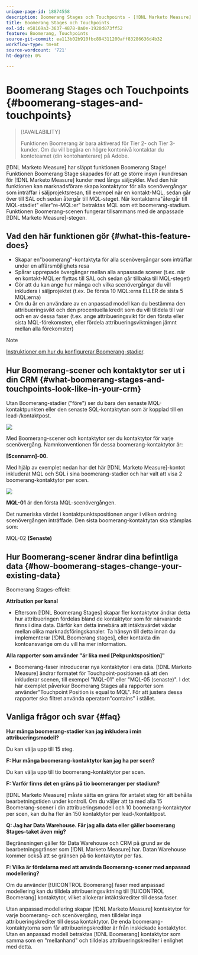 ```yaml
---
unique-page-id: 18874558
description: Boomerang Stages och Touchpoints - [!DNL Marketo Measure]
title: Boomerang Stages och Touchpoints
exl-id: e58169a3-3637-4878-8a0e-1920d873ff52
feature: Boomerang, Touchpoints
source-git-commit: ea113b02b910fbc894311200aff83286636d4b32
workflow-type: tm+mt
source-wordcount: '721'
ht-degree: 0%

---
```


# Boomerang Stages och Touchpoints {#boomerang-stages-and-touchpoints}

>[!AVAILABILITY]
>
>Funktionen Boomerang är bara aktiverad för Tier 2- och Tier 3-kunder. Om du vill begära en högre kontonivå kontaktar du kontoteamet (din kontohanterare) på Adobe.

[!DNL Marketo Measure] har släppt funktionen Boomerang Stage! Funktionen Boomerang Stage skapades för att ge större insyn i kundresan för [!DNL Marketo Measure] kunder med långa säljcykler. Med den här funktionen kan marknadsförare skapa kontaktytor för alla scenövergångar som inträffar i säljprojektsresan, till exempel när en kontakt-MQL, sedan går över till SAL och sedan återgår till MQL-steget. När kontakterna&quot;återgår till MQL-stadiet&quot; eller&quot;re-MQL:er&quot; betraktas MQL som ett boomerang-stadium. Funktionen Boomerang-scenen fungerar tillsammans med de anpassade [!DNL Marketo Measure]-stegen.

## Vad den här funktionen gör {#what-this-feature-does}

* Skapar en&quot;boomerang&quot;-kontaktyta för alla scenövergångar som inträffar under en affärsmöjlighets resa
* Spårar upprepade övergångar mellan alla anpassade scener (t.ex. när en kontakt-MQL:er flyttas till SAL och sedan går tillbaka till MQL-steget)
* Gör att du kan ange hur många och vilka scenövergångar du vill inkludera i säljprojektet (t.ex. De första 10 MQL:erna ELLER de sista 5 MQL:erna)
* Om du är en användare av en anpassad modell kan du bestämma den attribueringsvikt och den procentuella kredit som du vill tilldela till var och en av dessa faser (t.ex. ange attribueringsvikt för den första eller sista MQL-förekomsten, eller fördela attribueringsviktningen jämnt mellan alla förekomster)

>[!NOTE]
>
>[Instruktioner om hur du konfigurerar Boomerang-stadier](/help/advanced-marketo-measure-features/boomerang/setting-up-boomerang-stages.md).

## Hur Boomerang-scener och kontaktytor ser ut i din CRM {#what-boomerang-stages-and-touchpoints-look-like-in-your-crm}

Utan Boomerang-stadier (&quot;före&quot;) ser du bara den senaste MQL-kontaktpunkten eller den senaste SQL-kontaktytan som är kopplad till en lead-/kontaktpost.

![](assets/1.png)

Med Boomerang-scener och kontaktytor ser du kontaktytor för varje scenövergång. Namnkonventionen för dessa boomerang-kontaktytor är:

**[Scennamn]-00.**

Med hjälp av exemplet nedan har det här [!DNL Marketo Measure]-kontot inkluderat MQL och SQL i sina boomerang-stadier och har valt att visa 2 boomerang-kontaktytor per scen.

![](assets/2.png)

**MQL-01** är den första MQL-scenövergången.

Det numeriska värdet i kontaktpunktspositionen anger i vilken ordning scenövergången inträffade. Den sista boomerang-kontaktytan ska stämplas som:

MQL-02 **(Senaste)**

## Hur Boomerang-scener ändrar dina befintliga data {#how-boomerang-stages-change-your-existing-data}

Boomerang Stages-effekt:

**Attribution per kanal**

* Eftersom [!DNL Boomerang Stages] skapar fler kontaktytor ändrar detta hur attribueringen fördelas bland de kontaktytor som för närvarande finns i dina data. Därför kan detta innebära att intäktsvärdet växlar mellan olika marknadsföringskanaler. Ta hänsyn till detta innan du implementerar [!DNL Boomerang stages], eller kontakta din kontoansvarige om du vill ha mer information.

**Alla rapporter som använder &quot;är lika med [Pekpunktsposition]&quot;**

* Boomerang-faser introducerar nya kontaktytor i era data. [!DNL Marketo Measure] ändrar formatet för Touchpoint-positionen så att den inkluderar scenen, till exempel &quot;MQL-01&quot; eller &quot;MQL-05 (senaste)&quot;. I det här exemplet påverkar Boomerang Stages alla rapporter som använder&quot;Touchpoint Position is equal to MQL&quot;. För att justera dessa rapporter ska filtret använda operatorn&quot;contains&quot; i stället.

## Vanliga frågor och svar {#faq}

**Hur många boomerang-stadier kan jag inkludera i min attribueringsmodell?**

Du kan välja upp till 15 steg.

**F: Hur många boomerang-kontaktytor kan jag ha per scen?**

Du kan välja upp till tio boomerang-kontaktytor per scen.

**F: Varför finns det en gräns på tio boomeranger per stadium?**

[!DNL Marketo Measure] måste sätta en gräns för antalet steg för att behålla bearbetningstiden under kontroll. Om du väljer att ta med alla 15 Boomerang-scener i din attribueringsmodell och 10 boomerang-kontaktytor per scen, kan du ha fler än 150 kontaktytor per lead-/kontaktpost.

**Q: Jag har Data Warehouse. Får jag alla data eller gäller boomerang Stages-taket även mig?**

Begränsningen gäller för Data Warehouse och CRM på grund av de bearbetningsgränser som [!DNL Marketo Measure] har. Datan Warehouse kommer också att se gränsen på tio kontaktytor per fas.

**F: Vilka är fördelarna med att använda Boomerang-scener med anpassad modellering?**

Om du använder [!UICONTROL Boomerang] faser med anpassad modellering kan du tilldela attribueringsviktning till [!UICONTROL Boomerang] kontaktytor, vilket allokerar intäktskrediter till dessa faser.

Utan anpassad modellering skapar [!DNL Marketo Measure] kontaktytor för varje boomerang- och scenövergång, men tilldelar inga attribueringskrediter till dessa kontaktytor. De enda boomerang-kontaktytorna som får attribueringskrediter är från inskickade kontaktytor. Utan en anpassad modell betraktas [!DNL Boomerang] kontaktytor som samma som en &quot;mellanhand&quot; och tilldelas attribueringskrediter i enlighet med detta.
